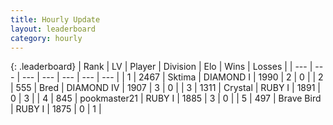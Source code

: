 ```yaml
---
title: Hourly Update
layout: leaderboard
category: hourly
---
```


{: .leaderboard}
| Rank | LV | Player | Division | Elo | Wins | Losses |
| --- | --- | --- | --- | --- | --- | --- |
| <span data-change="-">1</span> | 2467 | <span title="ID: 353063">Sktima</span> | DIAMOND I | <span data-change="-">1990</span> | <span data-change="-">2</span> | <span data-change="-">0</span> |
| <span data-change="-">2</span> | 555 | <span title="ID: 706902">Bred</span> | DIAMOND IV | <span data-change="-">1907</span> | <span data-change="-">3</span> | <span data-change="-">0</span> |
| <span data-change="-">3</span> | 1311 | <span title="ID: 163201">Crystal</span> | RUBY I | <span data-change="-">1891</span> | <span data-change="-">0</span> | <span data-change="-">3</span> |
| <span data-change="-">4</span> | 845 | <span title="ID: 652474">pookmaster21</span> | RUBY I | <span data-change="-">1885</span> | <span data-change="-">3</span> | <span data-change="-">0</span> |
| <span data-change="-">5</span> | 497 | <span title="ID: 712180">Brave Bird</span> | RUBY I | <span data-change="-">1875</span> | <span data-change="-">0</span> | <span data-change="-">1</span> |